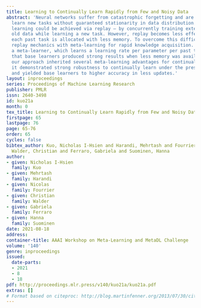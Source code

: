 ```yaml
---
title: Learning to Continually Learn Rapidly from Few and Noisy Data
abstract: 'Neural networks suffer from catastrophic forgetting and are unable to sequentially
  learn new tasks without guaranteed stationarity in data distribution. Continual
  learning could be achieved via replay – by concurrently training externally stored
  old data while learning a new task. However, replay becomes less effective when
  each past task is allocated with less memory. To overcome this difficulty, we supplemented
  replay mechanics with meta-learning for rapid knowledge acquisition. By employing
  a meta-learner, which learns a learning rate per parameter per past task, we found
  that base learners produced strong results when less memory was available. Additionally,
  our approach inherited several meta-learning advantages for continual learning:
  it demonstrated strong robustness to continually learn under the presence of noises
  and yielded base learners to higher accuracy in less updates.'
layout: inproceedings
series: Proceedings of Machine Learning Research
publisher: PMLR
issn: 2640-3498
id: kuo21a
month: 0
tex_title: Learning to Continually Learn Rapidly from Few and Noisy Data
firstpage: 65
lastpage: 76
page: 65-76
order: 65
cycles: false
bibtex_author: Kuo, Nicholas I-Hsien and Harandi, Mehrtash and Fourrier, Nicolas and
  Walder, Christian and Ferraro, Gabriela and Suominen, Hanna
author:
- given: Nicholas I-Hsien
  family: Kuo
- given: Mehrtash
  family: Harandi
- given: Nicolas
  family: Fourrier
- given: Christian
  family: Walder
- given: Gabriela
  family: Ferraro
- given: Hanna
  family: Suominen
date: 2021-08-18
address:
container-title: AAAI Workshop on Meta-Learning and MetaDL Challenge
volume: '140'
genre: inproceedings
issued:
  date-parts:
  - 2021
  - 8
  - 18
pdf: http://proceedings.mlr.press/v140/kuo21a/kuo21a.pdf
extras: []
# Format based on citeproc: http://blog.martinfenner.org/2013/07/30/citeproc-yaml-for-bibliographies/
---
```

